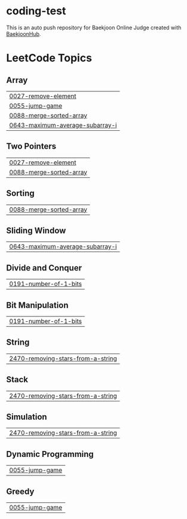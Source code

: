 # coding-test
This is an auto push repository for Baekjoon Online Judge created with [BaekjoonHub](https://github.com/BaekjoonHub/BaekjoonHub).

<!---LeetCode Topics Start-->
# LeetCode Topics
## Array
|  |
| ------- |
| [0027-remove-element](https://github.com/JaeHyunLee123/coding-test/tree/master/0027-remove-element) |
| [0055-jump-game](https://github.com/JaeHyunLee123/coding-test/tree/master/0055-jump-game) |
| [0088-merge-sorted-array](https://github.com/JaeHyunLee123/coding-test/tree/master/0088-merge-sorted-array) |
| [0643-maximum-average-subarray-i](https://github.com/JaeHyunLee123/coding-test/tree/master/0643-maximum-average-subarray-i) |
## Two Pointers
|  |
| ------- |
| [0027-remove-element](https://github.com/JaeHyunLee123/coding-test/tree/master/0027-remove-element) |
| [0088-merge-sorted-array](https://github.com/JaeHyunLee123/coding-test/tree/master/0088-merge-sorted-array) |
## Sorting
|  |
| ------- |
| [0088-merge-sorted-array](https://github.com/JaeHyunLee123/coding-test/tree/master/0088-merge-sorted-array) |
## Sliding Window
|  |
| ------- |
| [0643-maximum-average-subarray-i](https://github.com/JaeHyunLee123/coding-test/tree/master/0643-maximum-average-subarray-i) |
## Divide and Conquer
|  |
| ------- |
| [0191-number-of-1-bits](https://github.com/JaeHyunLee123/coding-test/tree/master/0191-number-of-1-bits) |
## Bit Manipulation
|  |
| ------- |
| [0191-number-of-1-bits](https://github.com/JaeHyunLee123/coding-test/tree/master/0191-number-of-1-bits) |
## String
|  |
| ------- |
| [2470-removing-stars-from-a-string](https://github.com/JaeHyunLee123/coding-test/tree/master/2470-removing-stars-from-a-string) |
## Stack
|  |
| ------- |
| [2470-removing-stars-from-a-string](https://github.com/JaeHyunLee123/coding-test/tree/master/2470-removing-stars-from-a-string) |
## Simulation
|  |
| ------- |
| [2470-removing-stars-from-a-string](https://github.com/JaeHyunLee123/coding-test/tree/master/2470-removing-stars-from-a-string) |
## Dynamic Programming
|  |
| ------- |
| [0055-jump-game](https://github.com/JaeHyunLee123/coding-test/tree/master/0055-jump-game) |
## Greedy
|  |
| ------- |
| [0055-jump-game](https://github.com/JaeHyunLee123/coding-test/tree/master/0055-jump-game) |
<!---LeetCode Topics End-->